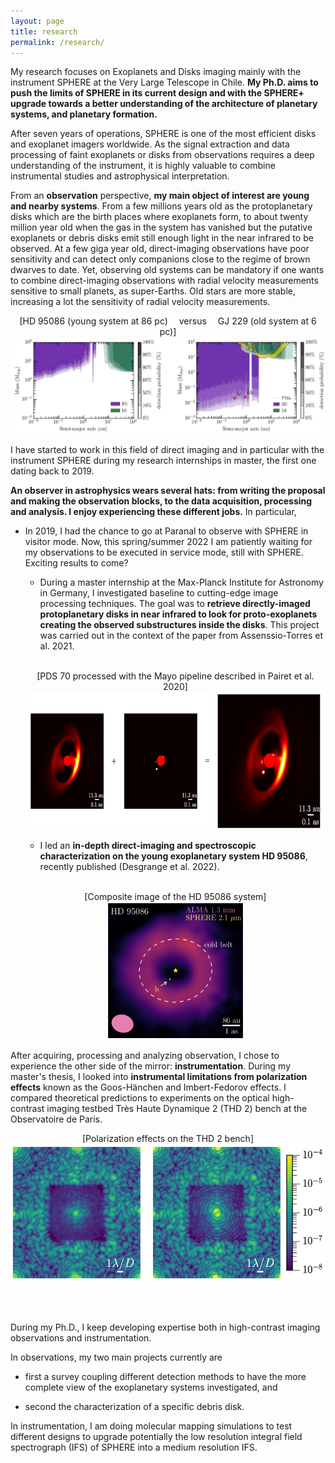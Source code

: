 ```yaml
---
layout: page
title: research
permalink: /research/
---
```


My research focuses on Exoplanets and Disks imaging mainly with the instrument SPHERE at the Very Large Telescope in Chile. <b>My Ph.D. aims to push the limits of SPHERE in its current design and with the SPHERE+ upgrade towards a better understanding of the architecture of planetary systems, and planetary formation.</b>

After seven years of operations, SPHERE is one of the most efficient disks and exoplanet imagers worldwide. As the signal extraction and data processing of faint exoplanets or disks from observations requires a deep understanding of the instrument, it is highly valuable to combine instrumental studies and astrophysical interpretation. 

From an <b>observation</b> perspective, <b>my main object of interest are young and nearby systems</b>. From a few millions years old as the protoplanetary disks which are the birth places where exoplanets form, to about twenty million year old when the gas in the system has vanished but the putative exoplanets or debris disks emit still enough light in the near infrared to be observed. At a few giga year old, direct-imaging observations have poor sensitivity and can detect only companions close to the regime of brown dwarves to date. Yet, observing old systems can be mandatory if one wants to combine direct-imaging observations with radial velocity measurements sensitive to small planets, as super-Earths. Old stars are more stable, increasing a lot the sensitivity of radial velocity measurements.

<p align="center">
  [HD 95086 (young system at 86 pc) &emsp;versus&emsp; GJ 229 (old system at 6 pc)]
  <br>
<img src="/fig/detlims_2systems.jpg" width="800" >
</p>



I have started to work in this field of direct imaging and in particular with the instrument SPHERE during my research internships in master, the first one dating back to 2019. 

<b> An observer in astrophysics wears several hats: from writing the proposal and making the observation blocks, to the data acquisition, processing and analysis. I enjoy experiencing these different jobs.</b> In particular,  

- In 2019, I had the chance to go at Paranal to observe with SPHERE in visitor mode. Now, this spring/summer 2022 I am patiently waiting for my observations to be executed in service mode, still with SPHERE. Exciting results to come?


  
  - During a master internship at the Max-Planck Institute for Astronomy in Germany, I investigated baseline to cutting-edge image processing techniques. The goal was to <b>retrieve directly-imaged protoplanetary disks in near infrared to look for proto-exoplanets creating the observed substructures inside the disks</b>. This project was carried out in the context of the paper from Assenssio-Torres et al. 2021.

  
  <p align="center">
  <br>
  [PDS 70 processed with the Mayo pipeline described in Pairet et al. 2020]
  <br>
  <img src="/fig/PDS70_details.png" height="220" > 
  </p>



  - I led an <b>in-depth direct-imaging and spectroscopic characterization on the young exoplanetary system HD 95086</b>, recently published (Desgrange et al. 2022). 


  <p align="center">
  <br>
  [Composite image of the HD 95086 system]
  <br>
  <img src="/fig/HD95086_overview.png" height="220" > 
  </p>



After acquiring, processing and analyzing observation, I chose to experience the other side of the mirror: <b>instrumentation</b>. During my master's thesis, I looked into <b>instrumental limitations from polarization effects</b> known as the Goos-Hänchen and Imbert-Fedorov effects. I compared theoretical predictions to experiments on the optical high-contrast imaging testbed Très Haute Dynamique 2 (THD 2) bench at the Observatoire de Paris.

 <p align="center">
 [Polarization effects on the THD 2 bench]
  <br>
 <img src="/fig/polar_thd2.png" height="220" >
 </p>

 <br>  <br>

During my Ph.D., I keep developing expertise both in high-contrast imaging observations and instrumentation. 
  
In observations, my two main projects currently are 
  
  - first a survey coupling different detection methods to have the more complete view of the exoplanetary systems investigated, and 
  
  - second the characterization of a specific debris disk. 
  
In instrumentation, I am doing molecular mapping simulations to test different designs to upgrade potentially the low resolution integral field spectrograph (IFS) of SPHERE into a medium resolution IFS.

